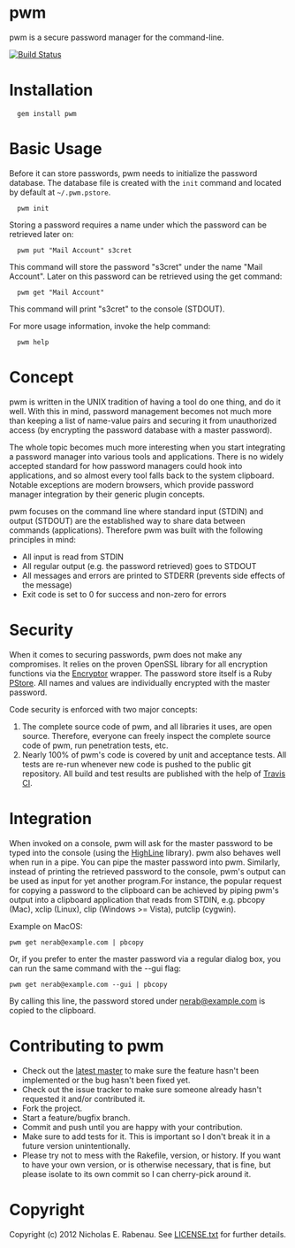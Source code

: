 pwm
===

pwm is a secure password manager for the command-line.

[![Build Status](https://secure.travis-ci.org/nerab/pwm.png?branch=master)](http://travis-ci.org/nerab/pwm)

Installation
============

      gem install pwm

Basic Usage
===========
Before it can store passwords, pwm needs to initialize the password database. The database file is created with the `init` command and located by default at `~/.pwm.pstore`.

      pwm init

Storing a password requires a name under which the password can be retrieved later on:

      pwm put "Mail Account" s3cret

This command will store the password "s3cret" under the name "Mail Account". Later on this password can be retrieved using the get command:

      pwm get "Mail Account"

This command will print "s3cret" to the console (STDOUT).

For more usage information, invoke the help command:

      pwm help

Concept
=======
pwm is written in the UNIX tradition of having a tool do one thing, and do it well. With this in mind, password management becomes not much more than keeping a list of name-value pairs and securing it from unauthorized access (by encrypting the password database with a master password).

The whole topic becomes much more interesting when you start integrating a password manager into various tools and applications. There is no widely accepted standard for how password managers could hook into applications, and so almost every tool falls back to the system clipboard. Notable exceptions are modern browsers, which provide password manager integration by their generic plugin concepts.

pwm focuses on the command line where standard input (STDIN) and output (STDOUT) are the established way to share data between commands (applications). Therefore pwm was built with the following principles in mind:

  * All input is read from STDIN
  * All regular output (e.g. the password retrieved) goes to STDOUT
  * All messages and errors are printed to STDERR  (prevents side effects of the message)
  * Exit code is set to 0 for success and non-zero for errors

Security
========
When it comes to securing passwords, pwm does not make any compromises. It relies on the proven OpenSSL library for all encryption functions via the [Encryptor](https://github.com/shuber/encryptor) wrapper. The password store itself is a Ruby [PStore](http://ruby-doc.org/stdlib/libdoc/pstore/rdoc/PStore.html). All names and values are individually encrypted with the master password.

Code security is enforced with two major concepts:

1. The complete source code of pwm, and all libraries it uses, are open source. Therefore, everyone can freely inspect the complete source code of pwm, run penetration tests, etc.
1. Nearly 100% of pwm's code is covered by unit and acceptance tests. All tests are re-run whenever new code is pushed to the public git repository. All build and test results are published with the help of [Travis CI](http://travis-ci.org/nerab/pwm).

Integration
===========
When invoked on a console, pwm will ask for the master password to be typed into the console (using the [HighLine](http://highline.rubyforge.org) library). pwm also behaves well when run in a pipe. You can pipe the master password into pwm. Similarly, instead of printing the retrieved password to the console, pwm's output can be used as input for yet another program.For instance, the popular request for copying a password to the clipboard can be achieved by piping pwm's output into a clipboard application that reads from STDIN, e.g. pbcopy (Mac), xclip (Linux), clip (Windows >= Vista), putclip (cygwin).

Example on MacOS:

    pwm get nerab@example.com | pbcopy

Or, if you prefer to enter the master password via a regular dialog box, you can run the same command with the --gui flag:

    pwm get nerab@example.com --gui | pbcopy

By calling this line, the password stored under nerab@example.com is copied to the clipboard.

Contributing to pwm
===================

* Check out the [latest master](http://github.com/nerab/pwm/) to make sure the feature hasn't been implemented or the bug hasn't been fixed yet.
* Check out the issue tracker to make sure someone already hasn't requested it and/or contributed it.
* Fork the project.
* Start a feature/bugfix branch.
* Commit and push until you are happy with your contribution.
* Make sure to add tests for it. This is important so I don't break it in a future version unintentionally.
* Please try not to mess with the Rakefile, version, or history. If you want to have your own version, or is otherwise necessary, that is fine, but please isolate to its own commit so I can cherry-pick around it.

Copyright
=========
Copyright (c) 2012 Nicholas E. Rabenau. See [LICENSE.txt](https://raw.github.com/nerab/pwm/master/LICENSE.txt) for further details.